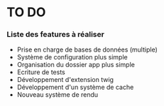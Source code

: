 # TO DO

### Liste des features à réaliser
* Prise en charge de bases de données (multiple)
* Système de configuration plus simple
* Organisation du dossier app plus simple
* Ecriture de tests
* Développement d'extension twig
* Développement d'un système de cache
* Nouveau système de rendu